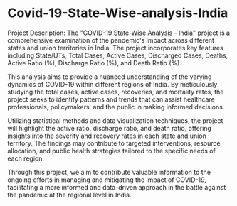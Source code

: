 # Covid-19-State-Wise-analysis-India



Project Description:
The "COVID-19 State-Wise Analysis - India" project is a comprehensive examination of the pandemic's impact across different states and union territories in India. The project incorporates key features including State/UTs, Total Cases, Active Cases, Discharged Cases, Deaths, Active Ratio (%), Discharge Ratio (%), and Death Ratio (%).

This analysis aims to provide a nuanced understanding of the varying dynamics of COVID-19 within different regions of India. By meticulously studying the total cases, active cases, recoveries, and mortality rates, the project seeks to identify patterns and trends that can assist healthcare professionals, policymakers, and the public in making informed decisions.

Utilizing statistical methods and data visualization techniques, the project will highlight the active ratio, discharge ratio, and death ratio, offering insights into the severity and recovery rates in each state and union territory. The findings may contribute to targeted interventions, resource allocation, and public health strategies tailored to the specific needs of each region.

Through this project, we aim to contribute valuable information to the ongoing efforts in managing and mitigating the impact of COVID-19, facilitating a more informed and data-driven approach in the battle against the pandemic at the regional level in India.
